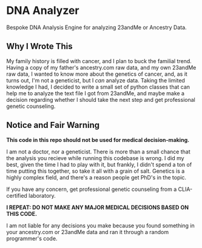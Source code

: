 # DNA Analyzer
Bespoke DNA Analysis Engine for analyzing 23andMe or Ancestry Data.

## Why I Wrote This
My family history is filled with cancer, and I plan to buck the familial trend. Having a copy of my father's ancestry.com raw data, and my own 23andMe raw data, I wanted to know more about the genetics of cancer, and, as it turns out, I'm not a geneticist, but I *can* analyze data. Taking the limited knowledge I had, I decided to write a small set of python classes that can help me to analyze the text file I got from 23andMe, and maybe make a decision regarding whether I should take the next step and get professional genetic counseling.

## Notice and Fair Warning
**This code in this repo should not be used for medical decision-making.**

I am not a doctor, nor a geneticist. There is more than a small chance that the analysis you recieve while running this codebase is wrong. I did my best, given the time I had to play with it, but frankly, I didn't spend a ton of time putting this together, so take it all with a grain of salt. Genetics is a highly complex field, and there's a reason people get PhD's in the topic.

If you have any concern, get professional genetic counseling from a CLIA-certified laboratory. 

**I REPEAT: DO NOT MAKE ANY MAJOR MEDICAL DECISIONS BASED ON THIS CODE.**

I am not liable for any decisions you make because you found something in your ancestry.com or 23andMe data and ran it through a random programmer's code. 
